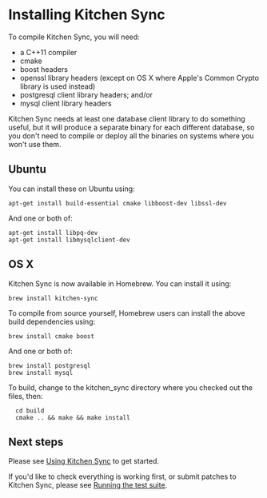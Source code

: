 Installing Kitchen Sync
=======================

To compile Kitchen Sync, you will need:
* a C++11 compiler
* cmake
* boost headers
* openssl library headers (except on OS X where Apple's Common Crypto library is used instead)
* postgresql client library headers; and/or
* mysql client library headers

Kitchen Sync needs at least one database client library to do something useful, but it will produce a separate binary for each different database, so you don't need to compile or deploy all the binaries on systems where you won't use them.

Ubuntu
------

You can install these on Ubuntu using:
```
apt-get install build-essential cmake libboost-dev libssl-dev
```

And one or both of:
```
apt-get install libpq-dev
apt-get install libmysqlclient-dev
```

OS X
----

Kitchen Sync is now available in Homebrew.  You can install it using:
```
brew install kitchen-sync
```

To compile from source yourself, Homebrew users can install the above build dependencies using:
```
brew install cmake boost
```

And one or both of:
```
brew install postgresql
brew install mysql
```

To build, change to the kitchen_sync directory where you checked out the files, then:
```
  cd build
  cmake .. && make && make install
```

Next steps
----------

Please see [Using Kitchen Sync](USAGE.md) to get started.

If you'd like to check everything is working first, or submit patches to Kitchen Sync, please see [Running the test suite](TESTS.md).
